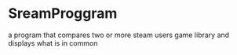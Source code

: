 SreamProggram
=============

a program that compares two or more steam users game library and displays what is in common